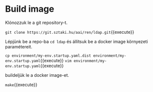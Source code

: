 # Build image

Klónozzuk le a git repository-t.

`git clone https://git.sztaki.hu/aai/ren/ldap.git`{{execute}}

Lépjünk be a repo-ba `cd ldap` és állítsuk be a docker image környezeti paramétereit.

`cp environment/my-env.startup.yaml.dist environment/my-env.startup.yaml`{{execute}}
`vim environment/my-env.startup.yaml`{{execute}}

buildeljük le a docker image-et.

`make`{{execute}}


